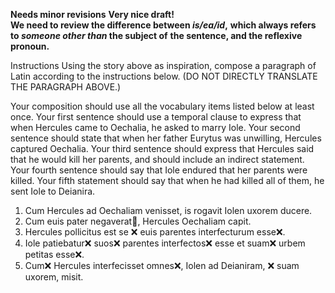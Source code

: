 **Needs minor revisions**
**Very nice draft!**  
**We need to review the difference between *is/ea/id*,**
**which always refers to *someone other than* the subject of**
**the sentence, and the reflexive pronoun.**

Instructions
Using the story above as inspiration, compose a paragraph of Latin according to the instructions below. (DO NOT DIRECTLY TRANSLATE THE PARAGRAPH ABOVE.)

Your composition should use all the vocabulary items listed below at least once.
Your first sentence should use a temporal clause to express that when Hercules came to Oechalia, he asked to marry Iole.
Your second sentence should state that when her father Eurytus was unwilling, Hercules captured Oechalia.
Your third sentence should express that Hercules said that he would kill her parents, and should include an indirect statement.
Your fourth sentence should say that Iole endured that her parents were killed.
Your fifth statement should say that when he had killed all of them, he sent Iole to Deianira.

1. Cum Hercules ad Oechaliam venisset, is rogavit Iolen uxorem ducere.
2. Cum euis pater negaverat🤔, Hercules Oechaliam capit.
3. Hercules pollicitus est se ❌ euis parentes interfecturum esse❌.
4. Iole patiebatur❌ suos❌ parentes interfectos❌ esse et suam❌ urbem petitas esse❌.
5. Cum❌ Hercules interfecisset omnes❌, Iolen ad Deianiram, ❌ suam uxorem, misit. 
